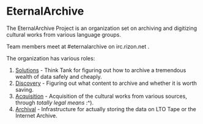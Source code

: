 EternalArchive
==============

The EternalArchive Project is an organization set on archiving and digitizing cultural works from various language groups.

Team members meet at #eternalarchive on irc.rizon.net .

The organization has various roles:

1. [Solutions](/etarc/solve) - Think Tank for figuring out how to archive a tremendous wealth of data safely and cheaply.
2. [Discovery](/etarc/discover) - Figuring out what content to archive and whether it is worth saving.
3. [Acquisition](/etarc/acquire) - Acquisition of the cultural works from various sources, through _totally legal means_ :^).
4. [Archival](http://github.com/antonizoon/home-server/wiki/LTO-Tape) - Infrastructure for actually storing the data on LTO Tape or the Internet Archive.